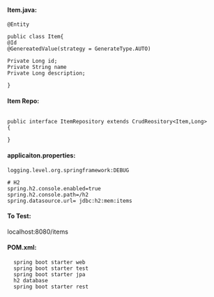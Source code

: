 
#### Item.java:

```
@Entity

public class Item{
@Id
@GenereatedValue(strategy = GenerateType.AUTO)

Private Long id;
Private String name
Private Long description;

}
```

#### Item Repo:

```

public interface ItemRepository extends CrudReository<Item,Long> 
{

}

```
#### applicaiton.properties:

```
logging.level.org.springframework:DEBUG

# H2
spring.h2.console.enabled=true
spring.h2.console.path=/h2
spring.datasource.url= jdbc:h2:mem:items

```

#### To Test:

  localhost:8080/items
  
#### POM.xml:

      spring boot starter web
      spring boot starter test
      spring boot starter jpa
      h2 database
      spring boot starter rest

